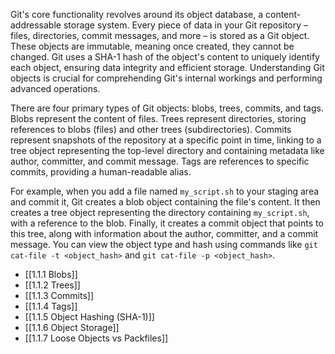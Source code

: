 Git's core functionality revolves around its object database, a content-addressable storage system. Every piece of data in your Git repository – files, directories, commit messages, and more – is stored as a Git object. These objects are immutable, meaning once created, they cannot be changed. Git uses a SHA-1 hash of the object's content to uniquely identify each object, ensuring data integrity and efficient storage. Understanding Git objects is crucial for comprehending Git's internal workings and performing advanced operations.

There are four primary types of Git objects: blobs, trees, commits, and tags. Blobs represent the content of files. Trees represent directories, storing references to blobs (files) and other trees (subdirectories). Commits represent snapshots of the repository at a specific point in time, linking to a tree object representing the top-level directory and containing metadata like author, committer, and commit message. Tags are references to specific commits, providing a human-readable alias.

For example, when you add a file named `my_script.sh` to your staging area and commit it, Git creates a blob object containing the file's content. It then creates a tree object representing the directory containing `my_script.sh`, with a reference to the blob. Finally, it creates a commit object that points to this tree, along with information about the author, committer, and a commit message. You can view the object type and hash using commands like `git cat-file -t <object_hash>` and `git cat-file -p <object_hash>`.

- [[1.1.1 Blobs]]
- [[1.1.2 Trees]]
- [[1.1.3 Commits]]
- [[1.1.4 Tags]]
- [[1.1.5 Object Hashing (SHA-1)]]
- [[1.1.6 Object Storage]]
- [[1.1.7 Loose Objects vs Packfiles]]